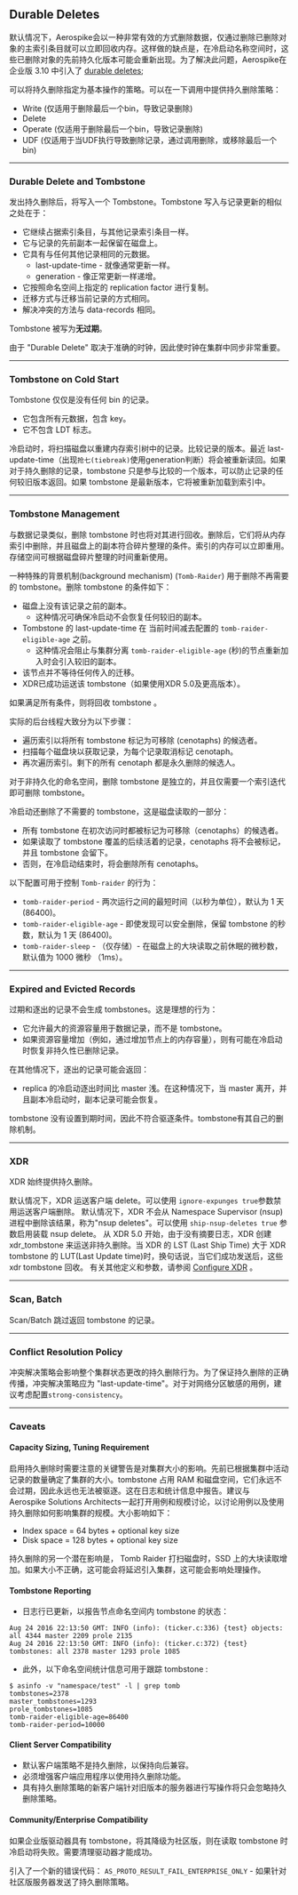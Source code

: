 ## Durable Deletes

默认情况下，Aerospike会以一种非常有效的方式删除数据，仅通过删除已删除对象的主索引条目就可以立即回收内存。这样做的缺点是，在冷启动名称空间时，这些已删除对象的先前持久化版本可能会重新出现。为了解决此问题，Aerospike在企业版
3.10 中引入了 [durable deletes](https://www.aerospike.com/docs/guide/durable_deletes.html);

可以将持久删除指定为基本操作的策略。可以在一下调用中提供持久删除策略：

- Write (仅适用于删除最后一个bin，导致记录删除)
- Delete
- Operate (仅适用于删除最后一个bin，导致记录删除)
- UDF (仅适用于当UDF执行导致删除记录，通过调用删除，或移除最后一个bin)

---

### Durable Delete and Tombstone

发出持久删除后，将写入一个 Tombstone。Tombstone 写入与记录更新的相似之处在于：

- 它继续占据索引条目，与其他记录索引条目一样。
- 它与记录的先前副本一起保留在磁盘上。
- 它具有与任何其他记录相同的元数据。
    - last-update-time - 就像通常更新一样。
    - generation - 像正常更新一样递增。
- 它按照命名空间上指定的 replication factor 进行复制。
- 迁移方式与迁移当前记录的方式相同。
- 解决冲突的方法与 data-records 相同。

Tombstone 被写为**无过期**。

由于 "Durable Delete" 取决于准确的时钟，因此使时钟在集群中同步非常重要。

---

### Tombstone on Cold Start

Tombstone 仅仅是没有任何 bin 的记录。

- 它包含所有元数据，包含 key。
- 它不包含 LDT 标志。

冷启动时，将扫描磁盘以重建内存索引树中的记录。比较记录的版本。最近 last-update-time（出现`抢七(tiebreak)`使用generation判断）将会被重新读回。如果对于持久删除的记录，tombstone 只是参与比较的一个版本，可以防止记录的任何较旧版本返回。如果 tombstone 是最新版本，它将被重新加载到索引中。

---

### Tombstone Management

与数据记录类似，删除 tombstone 时也将对其进行回收。删除后，它们将从内存索引中删除，并且磁盘上的副本符合碎片整理的条件。索引的内存可以立即重用。存储空间可根据磁盘碎片整理的时间重新使用。

一种特殊的背景机制(background mechanism) (`Tomb-Raider`) 用于删除不再需要的 tombstone。删除 tombstone 的条件如下：

- 磁盘上没有该记录之前的副本。
    - 这种情况可确保冷启动不会恢复任何较旧的副本。
- Tombstone 的 last-update-time 在 当前时间减去配置的 `tomb-raider-eligible-age` 之前。
    - 这种情况会阻止与集群分离 `tomb-raider-eligible-age` (秒)的节点重新加入时会引入较旧的副本。
- 该节点并不等待任何传入的迁移。
- XDR已成功运送该 tombstone（如果使用XDR 5.0及更高版本）。

如果满足所有条件，则将回收 tombstone 。

实际的后台线程大致分为以下步骤：

- 遍历索引以将所有 tombstone 标记为可移除 (cenotaphs) 的候选者。
- 扫描每个磁盘块以获取记录，为每个记录取消标记 cenotaph。
- 再次遍历索引。剩下的所有 cenotaph 都是永久删除的候选人。

对于非持久化的命名空间，删除 tombstone 是独立的，并且仅需要一个索引迭代即可删除 tombstone。

冷启动还删除了不需要的 tombstone，这是磁盘读取的一部分：

- 所有 tombstone 在初次访问时都被标记为可移除（cenotaphs）的候选者。
- 如果读取了 tombstone 覆盖的后续活着的记录，cenotaphs 将不会被标记，并且 tombstone 会留下。
- 否则，在冷启动结束时，将会删除所有 cenotaphs。


以下配置可用于控制 `Tomb-raider` 的行为：

- `tomb-raider-period` - 两次运行之间的最短时间（以秒为单位），默认为 1 天 (86400)。
- `tomb-raider-eligible-age` - 即使发现可以安全删除，保留 tombstone 的秒数，默认为 1 天 (86400)。
- `tomb-raider-sleep` - （仅存储）- 在磁盘上的大块读取之前休眠的微秒数，默认值为 1000 微秒 （1ms）。

---

### Expired and Evicted Records

过期和逐出的记录不会生成 tombstones。这是理想的行为：

- 它允许最大的资源容量用于数据记录，而不是 tombstone。
- 如果资源容量增加（例如，通过增加节点上的内存容量），则有可能在冷启动时恢复非持久性已删除记录。

在其他情况下，逐出的记录可能会返回：

- replica 的冷启动逐出时间比 master 浅。在这种情况下，当 master 离开，并且副本冷启动时，副本记录可能会恢复。

tombstone 没有设置到期时间，因此不符合驱逐条件。tombstone有其自己的删除机制。

---

### XDR 

XDR 始终提供持久删除。

默认情况下，XDR 运送客户端 delete。可以使用 `ignore-expunges true`参数禁用运送客户端删除。
默认情况下，XDR 不会从 Namespace Supervisor (nsup) 进程中删除该结果，称为"nsup deletes"。可以使用 `ship-nsup-deletes true` 参数启用装载 nsup delete。
从 XDR 5.0 开始，由于没有摘要日志，XDR 创建 xdr_tombstone 来运送非持久删除。当 XDR 的 LST (Last Ship Time) 大于 XDR tombstone 的 LUT(Last Update time)时，换句话说，当它们成功发送后，这些 xdr tombstone 回收。
有关其他定义和参数，请参阅 [Configure XDR](https://www.aerospike.com/docs/operations/configure/cross-datacenter/index.html) 。

---

### Scan, Batch
Scan/Batch 跳过返回 tombstone 的记录。

---

### Conflict Resolution Policy
冲突解决策略会影响整个集群状态更改的持久删除行为。为了保证持久删除的正确传播，冲突解决策略应为 "last-update-time"。对于对网络分区敏感的用例，建议考虑配置`strong-consistency`。

---

### Caveats

#### Capacity Sizing, Tuning Requirement

启用持久删除时需要注意的关键警告是对集群大小的影响。先前已根据集群中活动记录的数量确定了集群的大小。tombstone 占用 RAM 和磁盘空间，它们永远不会过期，因此永远也无法被驱逐。这在日志和统计信息中报告。建议与 Aerospike Solutions Architects一起打开用例和规模讨论，以讨论用例以及使用持久删除如何影响集群的规模。大小影响如下：

- Index space = 64 bytes + optional key size
- Disk space = 128 bytes + optional key size

持久删除的另一个潜在影响是， Tomb Raider 打扫磁盘时，SSD 上的大块读取增加。如果大小不正确，这可能会将延迟引入集群，这可能会影响处理操作。

#### Tombstone Reporting

- 日志行已更新，以报告节点命名空间内 tombstone 的状态：
```log
Aug 24 2016 22:13:50 GMT: INFO (info): (ticker.c:336) {test} objects: all 4344 master 2209 prole 2135
Aug 24 2016 22:13:50 GMT: INFO (info): (ticker.c:372) {test} tombstones: all 2378 master 1293 prole 1085
```

- 此外，以下命名空间统计信息可用于跟踪 tombstone :
```log
$ asinfo -v "namespace/test" -l | grep tomb
tombstones=2378
master_tombstones=1293
prole_tombstones=1085
tomb-raider-eligible-age=86400
tomb-raider-period=10000
```

#### Client Server Compatibility

- 默认客户端策略不是持久删除，以保持向后兼容。
- 必须增强客户端应用程序以使用持久删除功能。
- 具有持久删除策略的新客户端针对旧版本的服务器进行写操作将只会忽略持久删除策略。

#### Community/Enterprise Compatibility
如果企业版驱动器具有 tombstone，将其降级为社区版，则在读取 tombstone 时冷启动将失败。需要清理驱动器才能成功。

引入了一个新的错误代码：
`AS_PROTO_RESULT_FAIL_ENTERPRISE_ONLY` - 如果针对社区版服务器发送了持久删除策略。